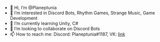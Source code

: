 - 👋 Hi, I’m @Planeptunia
- 👀 I’m interested in Discord Bots, Rhythm Games, Strange Music, Game Development
- 🌱 I’m currently learning Unity, C#
- 💞️ I’m looking to collaborate on Discord Bots
- 📫 How to reach me: Discord: Planeptunia#1187, VK: [link](https://vk.com/planeptunia)
